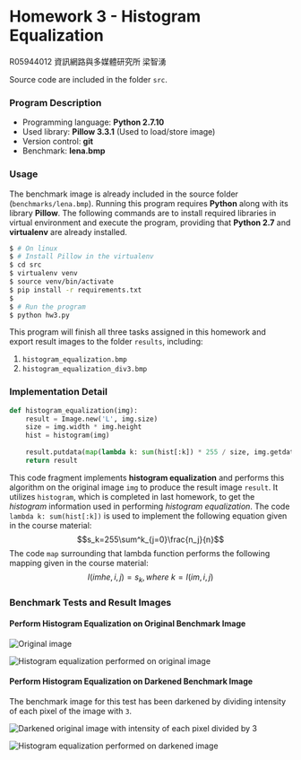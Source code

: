Homework 3 - Histogram Equalization
=================================
R05944012 資訊網路與多媒體研究所 梁智湧

Source code are included in the folder `src`.

### Program Description
- Programming language: **Python 2.7.10**
- Used library: **Pillow 3.3.1** (Used to load/store image)
- Version control: **git**
- Benchmark: **lena.bmp**

### Usage
The benchmark image is already included in the source folder (`benchmarks/lena.bmp`). Running this program requires **Python** along with its library **Pillow**. The following commands are to install required libraries in virtual environment and execute the program, providing that **Python 2.7** and **virtualenv** are already installed.

```bash
$ # On linux
$ # Install Pillow in the virtualenv
$ cd src
$ virtualenv venv
$ source venv/bin/activate
$ pip install -r requirements.txt
$ 
$ # Run the program
$ python hw3.py
```

This program will finish all three tasks assigned in this homework and export result images to the folder `results`, including:
1. `histogram_equalization.bmp`
2. `histogram_equalization_div3.bmp`

### Implementation Detail
```python
def histogram_equalization(img):
    result = Image.new('L', img.size)
    size = img.width * img.height
    hist = histogram(img)
    
    result.putdata(map(lambda k: sum(hist[:k]) * 255 / size, img.getdata()))
    return result
```
This code fragment implements **histogram equalization** and performs this algorithm on the original image `img` to produce the result image `result`. It utilizes `histogram`, which is completed in last homework, to get the *histogram* information used in performing *histogram equalization*. The code `lambda k: sum(hist[:k])` is used to implement the following equation given in the course material:
$$s_k=255\sum^k_{j=0}\frac{n_j}{n}$$
The code `map` surrounding that lambda function performs the following mapping given in the course material:
$$I(imhe, i, j) = s_k, where\ k=I(im, i, j)$$

### Benchmark Tests and Result Images
#### Perform Histogram Equalization on Original Benchmark Image
![Original image](https://i.imgur.com/DODJ0Zw.png)

![Histogram equalization performed on original image](https://i.imgur.com/UktvRdn.png)

#### Perform Histogram Equalization on Darkened Benchmark Image
The benchmark image for this test has been darkened by dividing intensity of each pixel of the image with `3`.

![Darkened original image with intensity of each pixel divided by 3](https://i.imgur.com/kYurLbV.png)

![Histogram equalization performed on darkened image](https://i.imgur.com/h0ef1J6.png)


